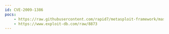 ```yaml
---
id: CVE-2009-1386
pocs:
    - https://raw.githubusercontent.com/rapid7/metasploit-framework/master/modules/auxiliary/dos/ssl/dtls_changecipherspec.rb
    - https://www.exploit-db.com/raw/8873
---
```

